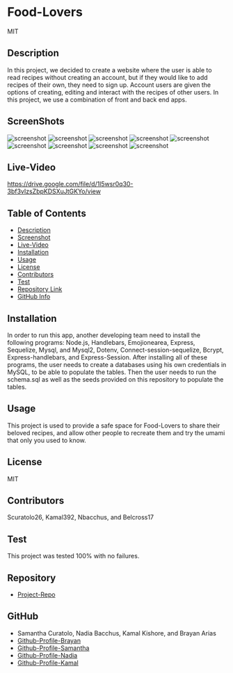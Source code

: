
  # **Food-Lovers**
    
  MIT

  ## Description

  In this project, we decided to create a website where the user is able to read recipes without creating an account, but if they would like to add recipes of their own, they need to sign up. Account users are given the options of creating, editing and interact with the recipes of other users. In this project, we use a  combination of front and back end apps. 

  ## ScreenShots

  ![screenshot](/assest/images/Screenshot%20(1).png)
  ![screenshot](/assest/images/Screenshot%20(2).png)
  ![screenshot](/assest/images/Screenshot%20(3).png)
  ![screenshot](/assest/images/Screenshot%20(4).png)
  ![screenshot](/assest/images/Screenshot%20(5).png)
  ![screenshot](/assest/images/Screenshot%20(6).png)
  ![screenshot](/assest/images/Screenshot%20(7).png)
  ![screenshot](/assest/images/Screenshot%20(8).png)
  ![screenshot](/assest/images/Screenshot%20(9).png)

  ## Live-Video

  https://drive.google.com/file/d/1l5wsr0q30-3bf3vIzsZbpKDSXuJtGKYo/view

  ## Table of Contents

  - [Description](#Description)
  - [Screenshot](#Screenshots)
  - [Live-Video](#Live-Video)
  - [Installation](#Installation)
  - [Usage](#Usage)
  - [License](#License)
  - [Contributors](#Contributors)
  - [Test](#Test)
  - [Repository Link](#Repository)
  - [GitHub Info](#GitHub)

  ## Installation

  In order to run this app, another developing team need to install the following programs: Node.js, Handlebars, Emojionearea, Express, Sequelize, Mysql, and Mysql2, Dotenv, Connect-session-sequelize, Bcrypt, Express-handlebars, and Express-Session. After installing all of these programs, the user needs to create a databases using his own credentials in MySQL, to be able to populate the tables. Then the user needs to run the schema.sql as well as the seeds provided on this repository to populate the tables.

  ## Usage

  This project is used to provide a safe space for Food-Lovers to share their beloved recipes, and allow other people to recreate them and try the umami that only you used to know.

  ## License

  MIT

  ## Contributors

  Scuratolo26, Kamal392, Nbacchus, and Belcross17

  ## Test

  This project was tested 100% with no failures.

  ## Repository

  - [Project-Repo](https://github.com/scuratolo26/Food-Lovers/tree/main)

  ## GitHub

  - Samantha Curatolo, Nadia Bacchus, Kamal Kishore, and Brayan Arias
  - [Github-Profile-Brayan](https://github.com/belcross17)
  - [Github-Profile-Samantha](https://github.com/scuratolo26)
  - [Github-Profile-Nadia](https://github.com/nbacchus)
  - [Github-Profile-Kamal](https://github.com/kamal392)

